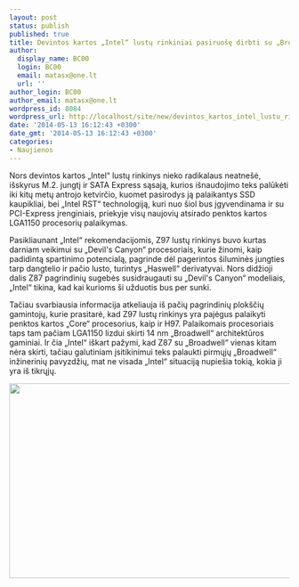 ```yaml
---
layout: post
status: publish
published: true
title: Devintos kartos „Intel“ lustų rinkiniai pasiruošę dirbti su „Broadwell“ procesoriais
author:
  display_name: BC00
  login: BC00
  email: matasx@one.lt
  url: ''
author_login: BC00
author_email: matasx@one.lt
wordpress_id: 8084
wordpress_url: http://localhost/site/new/devintos_kartos_intel_lustu_rinkiniai_pasiruose_dirbti_su_broadwell_procesoriais/
date: '2014-05-13 16:12:43 +0300'
date_gmt: '2014-05-13 16:12:43 +0300'
categories:
- Naujienos
---
```

<p>
	Nors devintos kartos &bdquo;Intel&ldquo; lustų rinkinys nieko radikalaus neatne&scaron;ė, i&scaron;skyrus M.2. jungtį ir SATA Express sąsają, kurios i&scaron;naudojimo teks palūkėti iki kitų metų antrojo ketvirčio, kuomet pasirodys ją palaikantys SSD kaupikliai, bei &bdquo;Intel RST&ldquo; technologiją, kuri nuo &scaron;iol bus įgyvendinama ir su PCI-Express įrenginiais, priekyje visų naujovių atsirado penktos kartos LGA1150 procesorių palaikymas.</p>
<p>
	Pasikliaunant &bdquo;Intel&ldquo; rekomendacijomis, Z97 lustų rinkinys buvo kurtas darniam veikimui su &bdquo;Devil&#39;s Canyon&ldquo; procesoriais, kurie žinomi, kaip padidintą spartinimo potencialą, pagrinde dėl pagerintos &scaron;iluminės jungties tarp dangtelio ir pačio lusto, turintys &bdquo;Haswell&ldquo; derivatyvai. Nors didžioji dalis Z87 pagrindinių sugebės susidraugauti su &bdquo;Devil&#39;s Canyon&ldquo; modeliais, &bdquo;Intel&ldquo; tikina, kad kai kurioms &scaron;i užduotis bus per sunki.</p>
<p>
	Tačiau svarbiausia informacija atkeliauja i&scaron; pačių pagrindinių plok&scaron;čių gamintojų, kurie prasitarė, kad Z97 lustų rinkinys yra pajėgus palaikyti penktos kartos &bdquo;Core&ldquo; procesorius, kaip ir H97. Palaikomais procesoriais taps tam pačiam LGA1150 lizdui skirti 14 nm &bdquo;Broadwell&ldquo; architektūros gaminiai. Ir čia &bdquo;Intel&ldquo; i&scaron;kart pažymi, kad Z87 su &bdquo;Broadwell&ldquo; vienas kitam nėra skirti, tačiau galutiniam įsitikinimui teks palaukti pirmųjų &bdquo;Broadwell&ldquo; inžinerinių pavyzdžių, mat ne visada &bdquo;Intel&ldquo; situaciją nupie&scaron;ia tokią, kokia ji yra i&scaron; tikrųjų.</p>
<p>
	<img alt="" src="http://technews.lt/userfiles/9series.jpg" style="width: 520px; height: 350px;" /></p>
